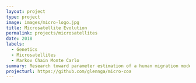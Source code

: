 ```yaml
---
layout: project
type: project
image: images/micro-logo.jpg
title: Microsatellite Evolution
permalink: projects/microsatellites
date: 2018
labels:
  - Genetics
  - Microsatellites
  - Markov Chain Monte Carlo
summary: Research toward parameter estimation of a human migration model through microsatellite evolution.
projecturl: https://github.com/glennga/micro-coa
---
```

